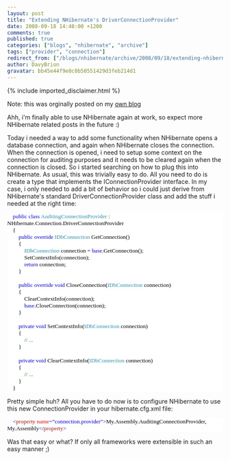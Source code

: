 ```yaml
---
layout: post
title: "Extending NHibernate's DriverConnectionProvider"
date: 2008-09-18 14:48:00 +1200
comments: true
published: true
categories: ["blogs", "nhibernate", "archive"]
tags: ["provider", "connection"]
redirect_from: ["/blogs/nhibernate/archive/2008/09/18/extending-nhibernate-s-driverconnectionprovider.aspx/", "/blogs/nhibernate/archive/2008/09/18/extending-nhibernate-s-driverconnectionprovider.html"]
author: DavyBrion
gravatar: bb45e44f9e0c0b50551429d3feb214d1
---
```

{% include imported_disclaimer.html %}
<p>Note: this was orginally posted on my <a target="_blank" href="http://davybrion.com/blog/2008/09/extending-nhibernates-driverconnectionprovider/">own blog</a>
</p>
<p>Ahh, i'm finally able to use NHibernate again at work, so expect more NHibernate related posts in the future :)
</p>
<p>Today i needed a way to add some functionality when NHibernate opens a database connection, and again when NHibernate closes the connection.  When the connection is opened, i need to setup some context on the connection for auditing purposes and it needs to be cleared again when the connection is closed.  So i started searching on how to plug this into NHibernate.  As usual, this was trivially easy to do.
All you need to do is create a type that implements the IConnectionProvider interface.  In my case, i only needed to add a bit of behavior so i could just derive from NHibernate's standard DriverConnectionProvider class and add the stuff i needed at the right time:
<code>
</code></p>
<div style="font-family: Consolas; font-size: 10pt; color: black; background: white;">
<p style="margin: 0px;">&nbsp;&nbsp;&nbsp; <span style="color: blue;">public</span> <span style="color: blue;">class</span> <span style="color: #2b91af;">AuditingConnectionProvider</span> : NHibernate.Connection.DriverConnectionProvider</p>
<p style="margin: 0px;">&nbsp;&nbsp;&nbsp; {</p>
<p style="margin: 0px;">&nbsp;&nbsp;&nbsp; &nbsp;&nbsp;&nbsp; <span style="color: blue;">public</span> <span style="color: blue;">override</span> <span style="color: #2b91af;">IDbConnection</span> GetConnection()</p>
<p style="margin: 0px;">&nbsp;&nbsp;&nbsp; &nbsp;&nbsp;&nbsp; {</p>
<p style="margin: 0px;">&nbsp;&nbsp;&nbsp; &nbsp;&nbsp;&nbsp; &nbsp;&nbsp;&nbsp; <span style="color: #2b91af;">IDbConnection</span> connection = <span style="color: blue;">base</span>.GetConnection();</p>
<p style="margin: 0px;">&nbsp;&nbsp;&nbsp; &nbsp;&nbsp;&nbsp; &nbsp;&nbsp;&nbsp; SetContextInfo(connection);</p>
<p style="margin: 0px;">&nbsp;&nbsp;&nbsp; &nbsp;&nbsp;&nbsp; &nbsp;&nbsp;&nbsp; <span style="color: blue;">return</span> connection;</p>
<p style="margin: 0px;">&nbsp;&nbsp;&nbsp; &nbsp;&nbsp;&nbsp; }</p>
<p style="margin: 0px;">&nbsp;</p>
<p style="margin: 0px;">&nbsp;&nbsp;&nbsp; &nbsp;&nbsp;&nbsp; <span style="color: blue;">public</span> <span style="color: blue;">override</span> <span style="color: blue;">void</span> CloseConnection(<span style="color: #2b91af;">IDbConnection</span> connection)</p>
<p style="margin: 0px;">&nbsp;&nbsp;&nbsp; &nbsp;&nbsp;&nbsp; {</p>
<p style="margin: 0px;">&nbsp;&nbsp;&nbsp; &nbsp;&nbsp;&nbsp; &nbsp;&nbsp;&nbsp; ClearContextInfo(connection);</p>
<p style="margin: 0px;">&nbsp;&nbsp;&nbsp; &nbsp;&nbsp;&nbsp; &nbsp;&nbsp;&nbsp; <span style="color: blue;">base</span>.CloseConnection(connection);</p>
<p style="margin: 0px;">&nbsp;&nbsp;&nbsp; &nbsp;&nbsp;&nbsp; }</p>
<p style="margin: 0px;">&nbsp;</p>
<p style="margin: 0px;">&nbsp;&nbsp;&nbsp; &nbsp;&nbsp;&nbsp; <span style="color: blue;">private</span> <span style="color: blue;">void</span> SetContextInfo(<span style="color: #2b91af;">IDbConnection</span> connection)</p>
<p style="margin: 0px;">&nbsp;&nbsp;&nbsp; &nbsp;&nbsp;&nbsp; {</p>
<p style="margin: 0px;">&nbsp;&nbsp;&nbsp; &nbsp;&nbsp;&nbsp; &nbsp;&nbsp;&nbsp; <span style="color: green;">// ...</span></p>
<p style="margin: 0px;">&nbsp;&nbsp;&nbsp; &nbsp;&nbsp;&nbsp; }</p>
<p style="margin: 0px;">&nbsp;</p>
<p style="margin: 0px;">&nbsp;&nbsp;&nbsp; &nbsp;&nbsp;&nbsp; <span style="color: blue;">private</span> <span style="color: blue;">void</span> ClearContextInfo(<span style="color: #2b91af;">IDbConnection</span> connection)</p>
<p style="margin: 0px;">&nbsp;&nbsp;&nbsp; &nbsp;&nbsp;&nbsp; {</p>
<p style="margin: 0px;">&nbsp;&nbsp;&nbsp; &nbsp;&nbsp;&nbsp; &nbsp;&nbsp;&nbsp; <span style="color: green;">// ...</span></p>
<p style="margin: 0px;">&nbsp;&nbsp;&nbsp; &nbsp;&nbsp;&nbsp; }</p>
<p style="margin: 0px;">&nbsp;&nbsp;&nbsp; }</p>
</div>
<p>
Pretty simple huh? All you have to do now is to configure NHibernate to use this new ConnectionProvider in your hibernate.cfg.xml file:
<code>
</code></p>
<div style="font-family: Consolas; font-size: 10pt; color: black; background: white;">
<p style="margin: 0px;"><span style="color: blue;">&nbsp; &nbsp; &lt;</span><span style="color: #a31515;">property</span><span style="color: blue;"> </span><span style="color: red;">name</span><span style="color: blue;">=</span>"<span style="color: blue;">connection.provider</span>"<span style="color: blue;">&gt;</span>My.Assembly.AuditingConnectionProvider, My.Assembly<span style="color: blue;">&lt;/</span><span style="color: #a31515;">property</span><span style="color: blue;">&gt;</span></p>
</div>
<p>
Was that easy or what? If only all frameworks were extensible in such an easy manner ;)</p>
